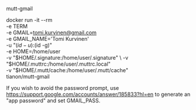 mutt-gmail

docker run -it --rm \
    -e TERM \
    -e GMAIL=tomi.kurvinen@gmail.com \
    -e GMAIL_NAME='Tomi Kurvinen' \
    -u "$(id -u):$(id -g)" \
    -e HOME=/home/user \
    -v "$HOME/.signature:/home/user/.signature" \
    -v "$HOME/.muttrc:/home/user/.muttrc.local" \
    -v "$HOME/.mutt/cache:/home/user/.mutt/cache" \
    tianon/mutt-gmail

If you wish to avoid the password prompt, use https://support.google.com/accounts/answer/185833?hl=en to generate an "app password" and set GMAIL_PASS.

